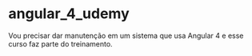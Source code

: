 # angular_4_udemy
Vou precisar dar manutenção em um sistema que usa Angular 4 e esse curso faz parte do treinamento.
